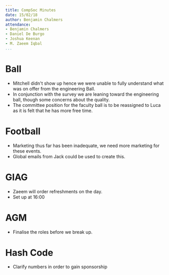 ```yaml
---
title: CompSoc Minutes
date: 15/02/18
author: Benjamin Chalmers
attendance:
- Benjamin Chalmers
- Daniel De Burgo
- Joshua Keenan
- M. Zaeem Iqbal
...
```


# Ball

- Mitchell didn't show up hence we were unable to fully understand what was on offer from the engineering Ball.
- In conjunction with the survey we are leaning toward the engineering ball, though some concerns about the quality.
- The committee position for the faculty ball is to be reassigned to Luca as it is felt that he has more free time.

# Football

- Marketing thus far has been inadequate, we need more marketing for these events.
- Global emails from Jack could be used to create this.

# GIAG

- Zaeem will order refreshments on the day.
- Set up at 16:00

# AGM

- Finalise the roles before we break up.

# Hash Code

- Clarify numbers in order to gain sponsorship
